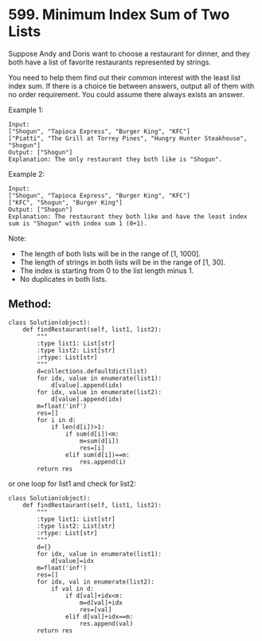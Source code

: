 # 599. Minimum Index Sum of Two Lists

Suppose Andy and Doris want to choose a restaurant for dinner, and they both have a list of favorite restaurants represented by strings.

You need to help them find out their common interest with the least list index sum. If there is a choice tie between answers, output all of them with no order requirement. You could assume there always exists an answer.

Example 1:

    Input:
    ["Shogun", "Tapioca Express", "Burger King", "KFC"]
    ["Piatti", "The Grill at Torrey Pines", "Hungry Hunter Steakhouse", "Shogun"]
    Output: ["Shogun"]
    Explanation: The only restaurant they both like is "Shogun".

Example 2:

    Input:
    ["Shogun", "Tapioca Express", "Burger King", "KFC"]
    ["KFC", "Shogun", "Burger King"]
    Output: ["Shogun"]
    Explanation: The restaurant they both like and have the least index sum is "Shogun" with index sum 1 (0+1).

Note:
- The length of both lists will be in the range of [1, 1000].
- The length of strings in both lists will be in the range of [1, 30].
- The index is starting from 0 to the list length minus 1.
- No duplicates in both lists.

## Method:

    class Solution(object):
        def findRestaurant(self, list1, list2):
            """
            :type list1: List[str]
            :type list2: List[str]
            :rtype: List[str]
            """
            d=collections.defaultdict(list)
            for idx, value in enumerate(list1):
                d[value].append(idx)
            for idx, value in enumerate(list2):
                d[value].append(idx)
            m=float('inf')
            res=[]
            for i in d:
                if len(d[i])>1:
                    if sum(d[i])<m:
                        m=sum(d[i])
                        res=[i]
                    elif sum(d[i])==m:
                        res.append(i)
            return res
            
or one loop for list1 and check for list2:

    class Solution(object):
        def findRestaurant(self, list1, list2):
            """
            :type list1: List[str]
            :type list2: List[str]
            :rtype: List[str]
            """
            d={}
            for idx, value in enumerate(list1):
                d[value]=idx
            m=float('inf')
            res=[]
            for idx, val in enumerate(list2):
                if val in d:
                    if d[val]+idx<m:
                        m=d[val]+idx
                        res=[val]
                    elif d[val]+idx==m:
                        res.append(val)
            return res